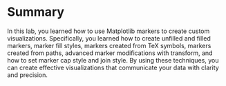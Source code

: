 # Summary

In this lab, you learned how to use Matplotlib markers to create custom visualizations. Specifically, you learned how to create unfilled and filled markers, marker fill styles, markers created from TeX symbols, markers created from paths, advanced marker modifications with transform, and how to set marker cap style and join style. By using these techniques, you can create effective visualizations that communicate your data with clarity and precision.
